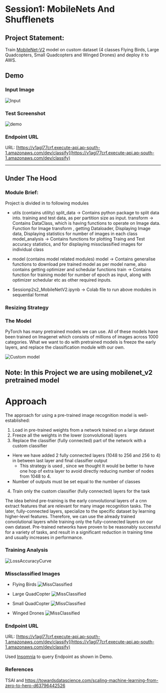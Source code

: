 # Session1: MobileNets And Shufflenets

## Project Statement:  
Train [MobileNet-V2](https://pytorch.org/hub/pytorch_vision_mobilenet_v2/) model on custom dataset (4 classes Flying Birds, Large Quadcopters, Small Quadcopters and Winged Drones) and deploy
it to AWS. 

## Demo
### Input Image
![Input](assets/300.jpg)

### Test Screenshot
![demo](assets/custom_mobilenet_aws_demo.png)

### Endpoint URL
URL: [https://v1agl77crf.execute-api.ap-south-1.amazonaws.com/dev/classify](https://v1agl77crf.execute-api.ap-south-1.amazonaws.com/dev/classify)


----------
## Under The Hood

### Module Brief:
Project is divided in to following modules
- utils (contains utility)
  split_data     -> Contains python package to split data into. training and test data, as per partition size as input.
  transform      -> Contains DataClass, which is having functions to operate on Image data.
                    Function for Image transform , getting Dataloader, Displaying Image data, Displaying statistics for number of images in each class
  model_analysis -> Contains functions for plotting Traing and Test accuracy statistics, and for displaying missclassified images for individual class

- model (contains model related modules)
  model          -> Contains generalise functions to download pre trained model as per model name, also contains getting optimizer and schedular functions
  train          -> Contains function for training model for number of epoch as input, along with optimizer schedular etc as other required inputs.

- Sessionp2s2_MobileNetV2.ipynb  -> Colab file to run above modules in sequential format 


### Resizing Strategy

### The Model
PyTorch has many pretrained models we can use. All of these models have been trained on Imagenet which consists of millions of images across 1000 categories. What we want to do with pretrained models is freeze the early layers, and replace the classification module with our own.

![Custom model](https://github.com/chirag2saraiya/TSAI-DeepVision-EVA4/blob/master/02-Transferlearning-Mobilenet/assets/custom_mobilenet.png)

## Note: In this Project we are using mobilenet_v2 pretrained model

# Approach
The approach for using a pre-trained image recognition model is well-established:

1. Load in pre-trained weights from a network trained on a large dataset
2. Freeze all the weights in the lower (convolutional) layers
3. Replace the classifier (fully connected) part of the network with a custom classifier
  * Here we have added 2 fully connected layers (1048 to 256 and 256 to 4) in between last layer and final classifier output
    * This strategy is used , since we thought It would be better to have one hop of extra layer to avoid directly reducing number of nodes from 1048 to 4.
  * Number of outputs must be set equal to the number of classes
4. Train only the custom classifier (fully connected) layers for the task
  
The idea behind pre-training is the early convolutional layers of a cnn extract features that are relevant for many image recognition tasks. The later, fully-connected layers, specialize to the specific dataset by learning higher-level features. Therefore, we can use the already trained convolutional layers while training only the fully-connected layers on our own dataset. Pre-trained networks have proven to be reasonably successful for a variety of tasks, and result in a significant reduction in training time and usually increases in performance.

### Training Analysis
![LossAccuracyCurve](https://github.com/chirag2saraiya/TSAI-DeepVision-EVA4/blob/master/02-Transferlearning-Mobilenet/assets/loss_Accuracy_curves.png)

### Missclassified Images  
- Flying Birds
![MissClassified](https://github.com/chirag2saraiya/TSAI-DeepVision-EVA4/blob/master/02-Transferlearning-Mobilenet/assets/misclassified_birds.png)


- Large QuadCopter
![MissClassified](https://github.com/chirag2saraiya/TSAI-DeepVision-EVA4/blob/master/02-Transferlearning-Mobilenet/assets/misclassified_large_quadcopters.png)


- Small QuadCopter
![MissClassified](https://github.com/chirag2saraiya/TSAI-DeepVision-EVA4/blob/master/02-Transferlearning-Mobilenet/assets/misclassified_small_quadcopters.png)


- Winged Drones
![MissClassified](https://github.com/chirag2saraiya/TSAI-DeepVision-EVA4/blob/master/02-Transferlearning-Mobilenet/assets/misclassified_winged_drones.png)

### Endpoint URL
URL: [https://v1agl77crf.execute-api.ap-south-1.amazonaws.com/dev/classify](https://v1agl77crf.execute-api.ap-south-1.amazonaws.com/dev/classify)

Used [Insomnia](https://insomnia.rest/download/) to query Endpoint as shown in Demo.

### References 
TSAI and https://towardsdatascience.com/scaling-machine-learning-from-zero-to-hero-d63796442526
